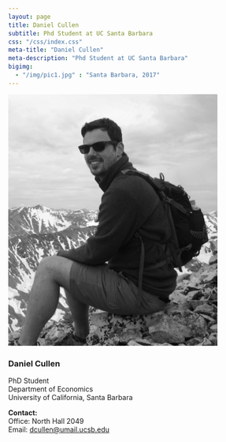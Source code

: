 ```yaml
---
layout: page
title: Daniel Cullen
subtitle: Phd Student at UC Santa Barbara
css: "/css/index.css"
meta-title: "Daniel Cullen"
meta-description: "Phd Student at UC Santa Barbara"
bigimg:
  - "/img/pic1.jpg" : "Santa Barbara, 2017"
---
```

<div class="begin-examples"></div>

<img src="/img/dcullen2.jpg" width="425"/>

### Daniel Cullen  
PhD Student   
Department of Economics  
University of California, Santa Barbara

**Contact:**  
Office: North Hall 2049  
Email: dcullen@umail.ucsb.edu

<div class="end-examples"></div>
